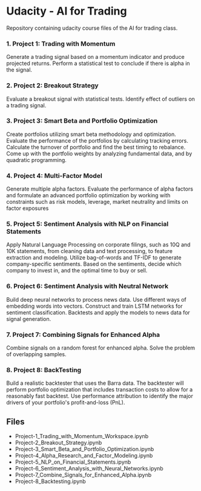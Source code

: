 # Udacity - AI for Trading

Repository containing udacity course files of the AI for trading class.

### 1. Project 1: Trading with Momentum

Generate a trading signal based on a momentum indicator and produce projected returns. Perform a statistical test to conclude if there is alpha in the signal.
   
### 2. Project 2: Breakout Strategy

Evaluate a breakout signal with statistical tests. Identify effect of outliers on a trading signal.
    
### 3. Project 3: Smart Beta and Portfolio Optimization

Create portfolios utilizing smart beta methodology and optimization. Evaluate the performance of the portfolios by calculating tracking errors. Calculate the turnover of portfolio and find the best timing to rebalance. Come up with the portfolio weights by analyzing fundamental data, and by quadratic programming.

### 4. Project 4: Multi-Factor Model

Generate multiple alpha factors. Evaluate the performance of alpha factors and formulate an advanced portfolio optimization by working with constraints such as risk models, leverage, market neutrality and limits on factor exposures

### 5. Project 5: Sentiment Analysis with NLP on Financial Statements

Apply Natural Language Processing on corporate filings, such as 10Q and 10K statements, from cleaning data and text processing, to feature extraction and modeling. Utilize bag-of-words and TF-IDF to generate company-specific sentiments. Based on the sentiments, decide which company to invest in, and the optimal time to buy or sell.

### 6. Project 6: Sentiment Analysis with Neutral Network

Build deep neural networks to process news data. Use different ways of embedding words into vectors. Construct and train LSTM networks for sentiment classification. Backtests and apply the models to news data for signal generation.

### 7. Project 7: Combining Signals for Enhanced Alpha

Combine signals on a random forest for enhanced alpha. Solve the problem of overlapping samples.
   
### 8. Project 8: BackTesting

Build a realistic backtester that uses the Barra data. The backtester will perform portfolio optimization that includes transaction costs to allow for a reasonably fast backtest. Use performance attribution to identify the major drivers of your portfolio's profit-and-loss (PnL). 

## Files

- Project-1_Trading_with_Momentum_Workspace.ipynb
- Project-2_Breakout_Strategy.ipynb
- Project-3_Smart_Beta_and_Portfolio_Optimization.ipynb
- Project-4_Alpha_Research_and_Factor_Modeling.ipynb
- Project-5_NLP_on_Financial_Statements.ipynb
- Project-6_Sentiment_Analysis_with_Neural_Networks.ipynb
- Project-7_Combine_Signals_for_Enhanced_Alpha.ipynb
- Project-8_Backtesting.ipynb
